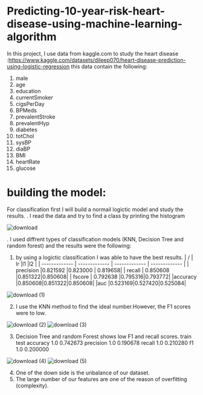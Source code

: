 # Predicting-10-year-risk-heart-disease-using-machine-learning-algorithm

In this project, I use data from kaggle.com to study the heart disease :https://www.kaggle.com/datasets/dileep070/heart-disease-prediction-using-logistic-regression
this data contain the following:

1. male
2. age
3. education
4. currentSmoker
5. cigsPerDay
6. BPMeds
7. prevalentStroke
8. prevalentHyp
9. diabetes
10. totChol
11. sysBP
12. diaBP
13. BMI
14. heartRate
15. glucose

# building the model:
For classification first I will build a normail logictic model and study the results.
. I read the data and try to find a class by printing the histogram 

![download](https://user-images.githubusercontent.com/93203143/182427940-e268039b-7f29-4e58-947d-fc82b5046d59.png)

. I used diffrent types of classification models (KNN, Decision Tree and random forest) and the results  were the following:
1. by using a logictic classification I was able to have the best results.
|  /            | lr            |l1             |l2             |
| ------------- | ------------- | ------------- | ------------- |
| precision     |0.821592       |0.823000       | 0.819658| 
| recall     | 0.850608 |0.851322|0.850608|
| fscore     | 0.792638 |0.795316|0.793772|
|accuracy    |0.850608|0.851322|0.850608|
|auc         |0.523169|0.527420|0.525084|

![download (1)](https://user-images.githubusercontent.com/93203143/182428196-57872976-d515-47a8-9dbb-396900ac623f.png)

2. I use the KNN method to find the ideal number.However, the F1 scores were to low.
 
![download (2)](https://user-images.githubusercontent.com/93203143/182428430-3822ad5c-64ce-49d2-9a56-1f3d602c68e1.png)
![download (3)](https://user-images.githubusercontent.com/93203143/182428436-4803c93b-2260-4c6b-af01-530c2cff22e6.png)

3. Decision Tree and random Forest shows low F1 and recall scores.
	          train	      test
accuracy	  1.0	      0.742673
precision	 1.0	      0.190678
recall	    1.0	      0.210280
f1	        1.0	      0.200000
 
![download (4)](https://user-images.githubusercontent.com/93203143/182428630-f6befaf6-c14e-467d-90a2-200c7af8033d.png)
![download (5)](https://user-images.githubusercontent.com/93203143/182428640-a3723d8d-6c99-430d-a315-39303cec2377.png)

4. One of the down side is the unbalance of our dataset.
5. The large number of our features are one of the reason of overfitting (complexity).
